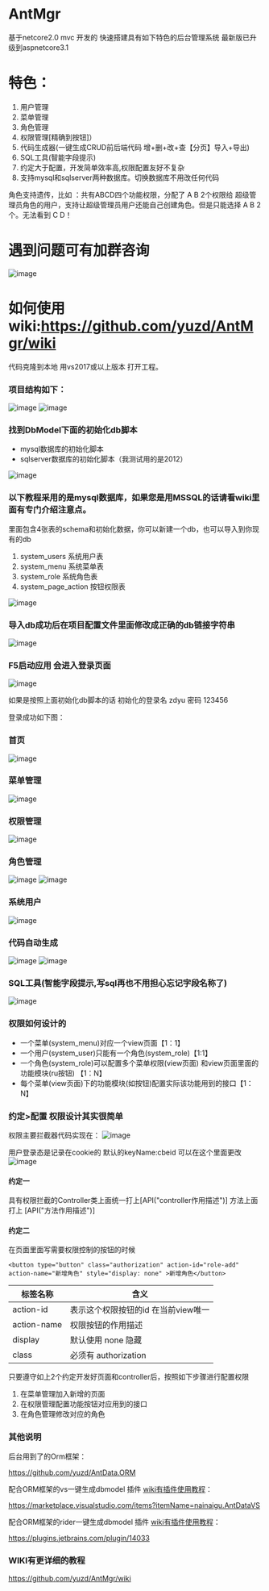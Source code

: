 

# AntMgr
基于netcore2.0  mvc 开发的 快速搭建具有如下特色的后台管理系统
最新版已升级到aspnetcore3.1

# 特色：
1. 用户管理
2. 菜单管理
3. 角色管理
4. 权限管理[精确到按钮]）
5. 代码生成器(一键生成CRUD前后端代码 增+删+改+查【分页】导入+导出)
6. SQL工具(智能字段提示)
7. 约定大于配置，开发简单效率高,权限配置友好不复杂
8. 支持mysql和sqlserver两种数据库。切换数据库不用改任何代码

角色支持遗传，比如 ：共有ABCD四个功能权限，分配了 A B 2个权限给 超级管理员角色的用户，支持让超级管理员用户还能自己创建角色。但是只能选择 A B 2个。无法看到 C D！

# 遇到问题可有加群咨询
![image](https://images4.c-ctrip.com/target/zb0k16000000yztm18B20.png)

# 如何使用 wiki:https://github.com/yuzd/AntMgr/wiki
代码克隆到本地 用vs2017或以上版本 打开工程。

### 项目结构如下：

![image](https://images4.c-ctrip.com/target/zb0315000000yq3me600A.png)
![image](https://images4.c-ctrip.com/target/zb0u15000000yoc9r273B.png)

### 找到DbModel下面的初始化db脚本
- mysql数据库的初始化脚本
- sqlserver数据库的初始化脚本（我测试用的是2012）

![image](https://images4.c-ctrip.com/target/zb0m16000000z3fk4624C.png)

### 以下教程采用的是mysql数据库，如果您是用MSSQL的话请看wiki里面有专门介绍注意点。

里面包含4张表的schema和初始化数据，你可以新建一个db，也可以导入到你现有的db

1. system_users           系统用户表
2. system_menu            系统菜单表
3. system_role            系统角色表
4. system_page_action     按钮权限表



![image](https://images4.c-ctrip.com/target/zb0b15000000yqrkk687D.png)


### 导入db成功后在项目配置文件里面修改成正确的db链接字符串

![image](https://images4.c-ctrip.com/target/zb0o15000000yn8889DA6.png)


### F5启动应用 会进入登录页面

![image](https://images4.c-ctrip.com/target/zb0915000000yqsrzD697.png)

如果是按照上面初始化db脚本的话
初始化的登录名 zdyu 密码 123456


登录成功如下图：

### 首页
![image](https://images4.c-ctrip.com/target/zb081e000001fgemwEB45.png)


### 菜单管理
![image](https://images4.c-ctrip.com/target/zb0h1e000001fhsa4146E.png)

### 权限管理
![image](https://images4.c-ctrip.com/target/zb0h1e000001fhsarEC6C.png)

### 角色管理
![image](https://images4.c-ctrip.com/target/zb0c1e000001fiuw76AD4.png)
![image](https://images4.c-ctrip.com/target/zb0f1e000001fg8ec6A05.png)

### 系统用户
![image](https://images4.c-ctrip.com/target/zb091e000001fim7m7EF4.png)

### 代码自动生成
![image](https://images4.c-ctrip.com/target/zb081e000001fgeq1EC8F.png)
![image](https://images4.c-ctrip.com/target/zb0d1e000001feqhn5B6D.png)

### SQL工具(智能字段提示,写sql再也不用担心忘记字段名称了)
![image](https://images4.c-ctrip.com/target/zb0v1e000001fr9j98114.png)


### 权限如何设计的
-  一个菜单(system_menu)对应一个view页面【1：1】
-  一个用户(system_user)只能有一个角色(system_role)【1:1】
-  一个角色(system_role)可以配置多个菜单权限(view页面)
    和view页面里面的功能模块(ru按钮) 【1：N】
-  每个菜单(view页面)下的功能模块(如按钮)配置实际该功能用到的接口【1：N】

### 约定>配置 权限设计其实很简单
权限主要拦截器代码实现在：
![image](https://images4.c-ctrip.com/target/zb0c15000000yr2jg2D37.png)

用户登录态是记录在cookie的 默认的keyName:cbeid
可以在这个里面更改
![image](https://images4.c-ctrip.com/target/zb0t15000000yoh6fE3C8.png) 


#### 约定一
具有权限拦截的Controller类上面统一打上[API("controller作用描述")] 方法上面打上  [API("方法作用描述")]

#### 约定二

在页面里面写需要权限控制的按钮的时候

```
<button type="button" class="authorization" action-id="role-add" action-name="新增角色" style="display: none" >新增角色</button>

```

标签名称 | 含义
---|---
action-id  | 表示这个权限按钮的id 在当前view唯一
action-name  | 权限按钮的作用描述
display  | 默认使用 none 隐藏
class    | 必须有 authorization

只要遵守如上2个约定开发好页面和controller后，按照如下步骤进行配置权限

1. 在菜单管理加入新增的页面
2. 在权限管理配置功能按钮对应用到的接口
3. 在角色管理修改对应的角色


### 其他说明

后台用到了的Orm框架：

https://github.com/yuzd/AntData.ORM

配合ORM框架的vs一键生成dbmodel 插件 [wiki有插件使用教程](https://github.com/yuzd/AntMgr/wiki/4-Dbmodels%E6%8F%92%E4%BB%B6%E7%9B%B8%E5%85%B3)：

https://marketplace.visualstudio.com/items?itemName=nainaigu.AntDataVS

配合ORM框架的rider一键生成dbmodel 插件 [wiki有插件使用教程](https://github.com/yuzd/AntMgr/wiki/4-Dbmodels%E6%8F%92%E4%BB%B6%E7%9B%B8%E5%85%B3)：

https://plugins.jetbrains.com/plugin/14033


### WIKI有更详细的教程
https://github.com/yuzd/AntMgr/wiki
